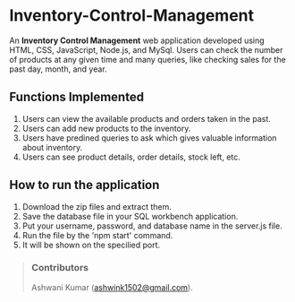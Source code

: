 # Inventory-Control-Management
An **Inventory Control Management** web application developed using HTML, CSS, JavaScript, Node.js, and MySql. Users can check the number of products at any given time and many queries, like checking sales for the past day, month, and year.

## Functions Implemented
1. Users can view the available products and orders taken in the past.
2. Users can add new products to the inventory.
3. Users have predined queries to ask which gives valuable information about inventory.
4. Users can see product details, order details, stock left, etc.

## How to  run the application
1. Download the zip files and extract them.
2. Save the database file in your SQL workbench application.
3. Put your username, password, and database name in the server.js file.
4. Run the file by the 'npm start' command.
5. It will be shown on the specilied port.

> ### Contributors
> Ashwani Kumar (ashwink1502@gmail.com).
